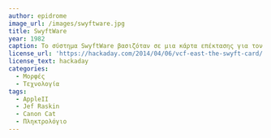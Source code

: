 ```yaml
---
author: epidrome
image_url: /images/swyftware.jpg
title: SwyftWare 
year: 1982
caption: Το σύστημα SwyftWare βασιζόταν σε μια κάρτα επέκτασης για τον Apple II και σε λογισμικό διάδρασης για την επεξεργασία εγγράφων κειμένου, η οποία γινόταν μόνο με το πληκτρολόγιο και μερικές εντολές. Η κεντρική ιδέα σε αυτό το σύστημα είναι ότι η διάδραση με τα έγγραφα γίνεται πιο απλή αν αποφύγουμε ιδέες που σχετίζονται με μηχανήματα γενικής χρήσης, όπως είναι τα αρχεία, οι εφαρμογές, και το λειτουργικό σύστημα.
license_url: 'https://hackaday.com/2014/04/06/vcf-east-the-swyft-card/' 
license_text: hackaday 
categories:
  - Μορφές 
  - Τεχνολογία  
tags:
  - AppleII
  - Jef Raskin 
  - Canon Cat
  - Πληκτρολόγιο
---
```


